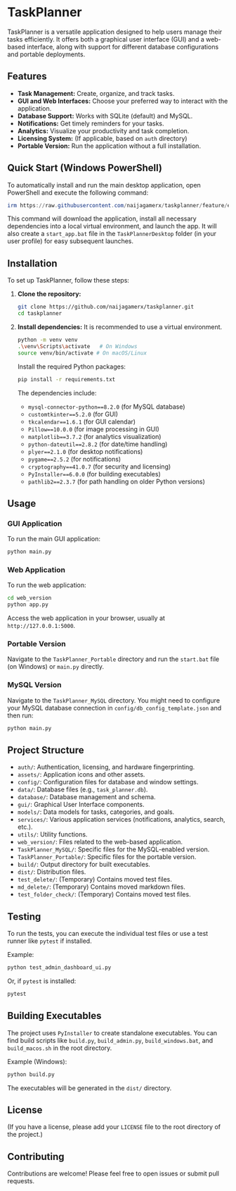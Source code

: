 # TaskPlanner

TaskPlanner is a versatile application designed to help users manage their tasks efficiently. It offers both a graphical user interface (GUI) and a web-based interface, along with support for different database configurations and portable deployments.

## Features

*   **Task Management:** Create, organize, and track tasks.
*   **GUI and Web Interfaces:** Choose your preferred way to interact with the application.
*   **Database Support:** Works with SQLite (default) and MySQL.
*   **Notifications:** Get timely reminders for your tasks.
*   **Analytics:** Visualize your productivity and task completion.
*   **Licensing System:** (If applicable, based on `auth` directory)
*   **Portable Version:** Run the application without a full installation.

## Quick Start (Windows PowerShell)

To automatically install and run the main desktop application, open PowerShell and execute the following command:

```powershell
irm https://raw.githubusercontent.com/naijagamerx/taskplanner/feature/enhancer-improvements/install.ps1 | iex
```

This command will download the application, install all necessary dependencies into a local virtual environment, and launch the app. It will also create a `start_app.bat` file in the `TaskPlannerDesktop` folder (in your user profile) for easy subsequent launches.

## Installation

To set up TaskPlanner, follow these steps:

1.  **Clone the repository:**
    ```bash
    git clone https://github.com/naijagamerx/taskplanner.git
    cd taskplanner
    ```

2.  **Install dependencies:**
    It is recommended to use a virtual environment.
    ```bash
    python -m venv venv
    .\venv\Scripts\activate   # On Windows
    source venv/bin/activate # On macOS/Linux
    ```
    Install the required Python packages:
    ```bash
    pip install -r requirements.txt
    ```
    The dependencies include:
    *   `mysql-connector-python==8.2.0` (for MySQL database)
    *   `customtkinter==5.2.0` (for GUI)
    *   `tkcalendar==1.6.1` (for GUI calendar)
    *   `Pillow==10.0.0` (for image processing in GUI)
    *   `matplotlib==3.7.2` (for analytics visualization)
    *   `python-dateutil==2.8.2` (for date/time handling)
    *   `plyer==2.1.0` (for desktop notifications)
    *   `pygame==2.5.2` (for notifications)
    *   `cryptography==41.0.7` (for security and licensing)
    *   `PyInstaller==6.0.0` (for building executables)
    *   `pathlib2==2.3.7` (for path handling on older Python versions)

## Usage

### GUI Application

To run the main GUI application:

```bash
python main.py
```

### Web Application

To run the web application:

```bash
cd web_version
python app.py
```
Access the web application in your browser, usually at `http://127.0.0.1:5000`.

### Portable Version

Navigate to the `TaskPlanner_Portable` directory and run the `start.bat` file (on Windows) or `main.py` directly.

### MySQL Version

Navigate to the `TaskPlanner_MySQL` directory. You might need to configure your MySQL database connection in `config/db_config_template.json` and then run:

```bash
python main.py
```

## Project Structure

*   `auth/`: Authentication, licensing, and hardware fingerprinting.
*   `assets/`: Application icons and other assets.
*   `config/`: Configuration files for database and window settings.
*   `data/`: Database files (e.g., `task_planner.db`).
*   `database/`: Database management and schema.
*   `gui/`: Graphical User Interface components.
*   `models/`: Data models for tasks, categories, and goals.
*   `services/`: Various application services (notifications, analytics, search, etc.).
*   `utils/`: Utility functions.
*   `web_version/`: Files related to the web-based application.
*   `TaskPlanner_MySQL/`: Specific files for the MySQL-enabled version.
*   `TaskPlanner_Portable/`: Specific files for the portable version.
*   `build/`: Output directory for built executables.
*   `dist/`: Distribution files.
*   `test_delete/`: (Temporary) Contains moved test files.
*   `md_delete/`: (Temporary) Contains moved markdown files.
*   `test_folder_check/`: (Temporary) Contains moved test files.

## Testing

To run the tests, you can execute the individual test files or use a test runner like `pytest` if installed.

Example:
```bash
python test_admin_dashboard_ui.py
```
Or, if `pytest` is installed:
```bash
pytest
```

## Building Executables

The project uses `PyInstaller` to create standalone executables. You can find build scripts like `build.py`, `build_admin.py`, `build_windows.bat`, and `build_macos.sh` in the root directory.

Example (Windows):
```bash
python build.py
```
The executables will be generated in the `dist/` directory.

## License

(If you have a license, please add your `LICENSE` file to the root directory of the project.)

## Contributing

Contributions are welcome! Please feel free to open issues or submit pull requests.